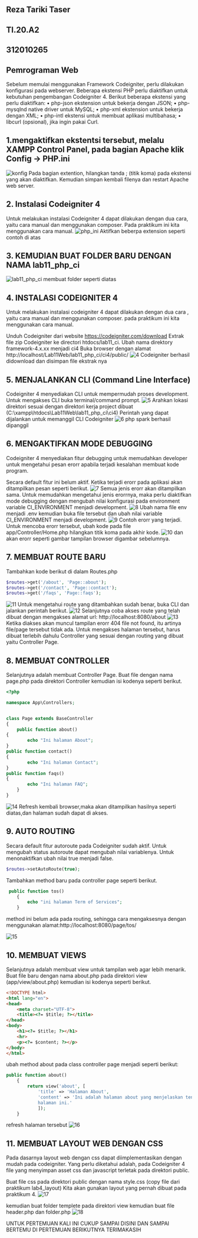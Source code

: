 ## Reza Tariki Taser
## TI.20.A2
## 312010265
## Pemrograman Web

Sebelum memulai menggunakan Framework Codeigniter, perlu dilakukan konfigurasi
pada webserver. Beberapa ekstensi PHP perlu diaktifkan untuk kebutuhan
pengembangan Codeigniter 4.
Berikut beberapa ekstensi yang perlu diaktifkan:
• php-json ekstension untuk bekerja dengan JSON;
• php-mysqlnd native driver untuk MySQL;
• php-xml ekstension untuk bekerja dengan XML;
• php-intl ekstensi untuk membuat aplikasi multibahasa;
• libcurl (opsional), jika ingin pakai Curl.

## 1.mengaktifkan ekstentsi tersebut, melalu XAMPP Control Panel, pada bagian Apache klik Config -> PHP.ini

![konfig](img/Konfig.png)
Pada bagian extention, hilangkan tanda ; (titik koma) pada ekstensi yang akan
diaktifkan. Kemudian simpan kembali filenya dan restart Apache web server.

## 2. Instalasi Codeigniter 4
Untuk melakukan instalasi Codeigniter 4 dapat dilakukan dengan dua cara, yaitu cara
manual dan menggunakan composer. Pada praktikum ini kita menggunakan cara
manual.
![php_ini](img/php_ini.png)
Aktifkan beberpa extension seperti contoh di atas

## 3. KEMUDIAN BUAT FOLDER BARU DENGAN NAMA lab11_php_ci
![lab11_php_ci](img/lab11_php_ci.png.png)
membuat folder seperti diatas 

## 4. INSTALASI CODEIGNITER 4
Untuk melakukan instalasi codeigniter 4 dapat dilakukan dengan dua cara , yaitu cara manual dan menggunakan composer. pada praktikum ini kita menggunakan cara manual.

Unduh Codeigniter dari website https://codeigniter.com/download
Extrak file zip Codeigniter ke directori htdocs/lab11_ci.
Ubah nama direktory framework-4.x.xx menjadi ci4
Buka browser dengan alamat http://localhost/Lab11Web/lab11_php_ci/ci4/public/
![4](img/4.png)
Codeigniter berhasil didownload dan disimpan file ekstrak nya

## 5. MENJALANKAN CLI (Command Line Interface)
Codeigniter 4 menyediakan CLI untuk mempermudah proses development. Untuk mengakses CLI buka terminal/command prompt.
![5](img/5.png)
Arahkan lokasi direktori sesuai dengan direktori kerja project dibuat (C:\xampp\htdocs\Lab11Web\lab11_php_ci\ci4)
Perintah yang dapat dijalankan untuk memanggil CLI Codeigniter
![6](img/6.png)
php spark berhasil dipanggil

## 6. MENGAKTIFKAN MODE DEBUGGING
Codeigniter 4 menyediakan fitur debugging untuk memudahkan developer untuk mengetahui pesan erorr apabila terjadi kesalahan membuat kode program.

Secara default fitur ini belum aktif. Ketika terjadi erorr pada aplikasi akan ditampilkan pesan seperti berikut.
![7](img/7.png)
Semua jenis erorr akan ditampilkan sama. Untuk memudahkan mengetahui jenis erorrnya, maka perlu diaktifkan mode debugging dengan mengubah nilai konfigurasi pada environment variable CI_ENVIRONMENT menjadi development.
![8](img/8.png)
Ubah nama file env menjadi .env kemudian buka file tersebut dan ubah nilai variable CI_ENVIRONMENT menjadi development.
![9](img/9.png)
Contoh erorr yang terjadi. Untuk mencoba erorr tersebut, ubah kode pada file app/Controller/Home.php hilangkan titik koma pada akhir kode.
![10](img/10.png)
dan akan erorr seperti gambar tampilan browser digambar sebelumnya.

## 7. MEMBUAT ROUTE BARU
Tambahkan kode berikut di dalam Routes.php
``` php
$routes->get('/about', 'Page::about');
$routes->get('/contact', 'Page::contact');
$routes->get('/faqs', 'Page::faqs');
```
![11](img/11.png)
Untuk mengetahui route yang ditambahkan sudah benar, buka CLI dan jalankan perintah berikut.
![12](img/12.png)
Selanjutnya coba akses route yang telah dibuat dengan mengakses alamat url: http://localhost:8080/about
![13](img/13.png)
Ketika diakses akan muncul tampilan erorr 404 file not found, itu artinya file/page tersebut tidak ada. Untuk mengakses halaman tersebut, harus dibuat terlebih dahulu Controller yang sesuai dengan routing yang dibuat yaitu Controller Page.

## 8. MEMBUAT CONTROLLER
Selanjutnya adalah membuat Controller Page. Buat file dengan nama page.php pada direktori Controller kemudian isi kodenya seperti berikut.
```php
<?php

namespace App\Controllers;


class Page extends BaseController
{
    public function about()
{
        echo "Ini halaman About";
}
public function contact()
{
        echo "Ini halaman Contact";
}
public function faqs()
{
        echo "Ini halaman FAQ";
    }
}
```
![14](img/14.png)
Refresh kembali browser,maka akan ditampilkan hasilnya seperti diatas,dan halaman sudah dapat di akses.

## 9. AUTO ROUTING
Secara default fitur autoroute pada Codeigniter sudah aktif. Untuk mengubah status autoroute dapat mengubah nilai variablenya. Untuk menonaktifkan ubah nilai true menjadi false.

```php
$routes->setAutoRoute(true);
```
Tambahkan method baru pada controller page seperti berikut.

```php
 public function tos()
    {
        echo "ini halaman Term of Services";
    }
```

method ini belum ada pada routing, sehingga cara mengaksesnya dengan menggunakan
alamat:http://localhost:8080/page/tos/

![15](img/15.png)

## 10. MEMBUAT VIEWS
Selanjutnya adalah membuat view untuk tampilan web agar lebih menarik. Buat file baru dengan nama about.php pada direktori view (app/view/about.php) kemudian isi kodenya seperti berikut.
```html
<!DOCTYPE html>
<html lang="en">
<head>
    <meta charset="UTF-8">
    <title><?= $title; ?></title>
</head>
<body>
    <h1><?= $title; ?></h1>
    <hr>
    <p><?= $content; ?></p>
</body>
</html>
```
ubah method about pada class controller page menjadi seperti berikut:
```php
public function about()
    {
        return view('about', [
            'title' => 'Halaman About',
            'content' => 'Ini adalah halaman about yang menjelaskan tentang isi
            halaman ini.'
            ]);
    }
```
refresh halaman tersebut
![16](img/16.png)

## 11. MEMBUAT LAYOUT WEB DENGAN CSS
Pada dasarnya layout web dengan css dapat diimplementasikan dengan mudah pada codeigniter. Yang perlu diketahui adalah, pada Codeigniter 4 file yang menyimpan asset css dan javascript terletak pada direktori public.

Buat file css pada direktori public dengan nama style.css (copy file dari praktikum lab4_layout) Kita akan gunakan layout yang pernah dibuat pada praktikum 4.
![17](img/17.png)

kemudian buat folder templete pada direktori view kemudian buat file header.php dan folder.php
![18](img/18.png)

UNTUK PERTEMUAN KALI INI CUKUP SAMPAI DISINI DAN SAMPAI BERTEMU DI PERTEMUAN BERIKUTNYA
TERIMAKASIH